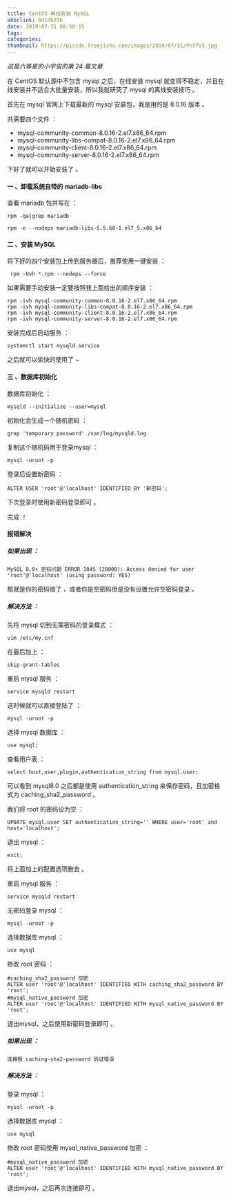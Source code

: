 ```yaml
---
title: CentOS 离线安装 MySQL
abbrlink: 8d1db23b
date: 2019-07-31 08:50:15
tags:
categories:
thumbnail: https://piccdn.freejishu.com/images/2019/07/31/PnYfV3.jpg
---
```


*这是六等星的小宇宙的第 24 篇文章*



在 CentOS 默认源中不包含 mysql 之后，在线安装 mysql 就变得不稳定，并且在线安装并不适合大批量安装，所以我就研究了 mysql 的离线安装技巧 。

首先在 mysql 官网上下载最新的 mysql 安装包，我是用的是 8.0.16 版本 。

共需要四个文件 ：

- mysql-community-common-8.0.16-2.el7.x86_64.rpm
- mysql-community-libs-compat-8.0.16-2.el7.x86_64.rpm
- mysql-community-client-8.0.16-2.el7.x86_64.rpm
- mysql-community-server-8.0.16-2.el7.x86_64.rpm

下好了就可以开始安装了 。



####  一 、卸载系统自带的 mariadb-libs 

查看 mariadb 包并写在 ：

```
rpm -qa|grep mariadb

rpm -e --nodeps mariadb-libs-5.5.60-1.el7_5.x86_64
```



#### 二 、安装 MySQL 

将下好的四个安装包上传到服务器后，推荐使用一键安装 ：

```
 rpm -Uvh *.rpm --nodeps --force
```

如果需要手动安装一定要按照我上面给出的顺序安装 ：

```
rpm -ivh mysql-community-common-8.0.16-2.el7.x86_64.rpm
rpm -ivh mysql-community-libs-compat-8.0.16-2.el7.x86_64.rpm
rpm -ivh mysql-community-client-8.0.16-2.el7.x86_64.rpm
rpm -ivh mysql-community-server-8.0.16-2.el7.x86_64.rpm
```



安装完成后启动服务 ：

```
systemctl start mysqld.service
```

之后就可以愉快的使用了 ~



#### 三 、数据库初始化

数据库初始化 ：

```
mysqld --initialize --user=mysql
```

初始化会生成一个随机密码 ：

```
grep 'temporary password' /var/log/mysqld.log
```

复制这个随机码用于登录mysql ：

```
mysql -uroot -p
```

登录后设置新密码 ：

```
ALTER USER 'root'@'localhost' IDENTIFIED BY '新密码';
```

下次登录时使用新密码登录即可 。

完成 ！



#### 报错解决

##### 如果出现 ：

```
MySQL 8.0+ 密码问题 ERROR 1045 (28000): Access denied for user 'root'@'localhost' (using password: YES)
```

那就是你的密码错了 ，或者你是空密码但是没有设置允许空密码登录 。

##### 解决方法 ：

先将 mysql 切到无需密码的登录模式 ：

```
vim /etc/my.cnf
```

在最后加上 ：

```
skip-grant-tables
```

重启 mysql 服务 ：

```
service mysqld restart
```

这时候就可以直接登陆了 ：

```
mysql -uroot -p
```

选择 mysql 数据库 ：

```
use mysql;
```

查看用户表 ：

```
select host,user,plugin,authentication_string from mysql.user;
```

可以看到 mysql8.0 之后都是使用 authentication_string 来保存密码，且加密格式为 caching_sha2_password  。

我们将 root 的密码设为空 ：

```
UPDATE mysql.user SET authentication_string='' WHERE user='root' and host='localhost';
```

退出 mysql ：

```
exit;
```

将上面加上的配置选项删去 。

重启 mysql 服务 ：

```
service mysqld restart
```

无密码登录 mysql ：

```
mysql -uroot -p
```

选择数据库 mysql ：

```
use mysql
```

修改 root 密码 ：

```
#caching_sha2_password 加密
ALTER user 'root'@'localhost' IDENTIFIED WITH caching_sha2_password BY 'root';
#mysql_native_password 加密
ALTER user 'root'@'localhost' IDENTIFIED WITH mysql_native_password BY 'root';
```

退出mysql，之后使用新密码登录即可 。



##### 如果出现 ：

```
连接报 caching-sha2-password 验证错误
```

##### 解决方法 ：

登录 mysql ：

```
mysql -uroot -p
```

选择数据库 mysql ：

```
use mysql
```

修改 root 密码使用 mysql_native_password 加密  ：

```
#mysql_native_password 加密
ALTER user 'root'@'localhost' IDENTIFIED WITH mysql_native_password BY 'root';
```

退出mysql，之后再次连接即可 。

